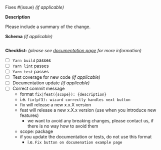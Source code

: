 Fixes #(issue) *(if applicable)*

**Description**

Please include a summary of the change.

**Schema** *(if applicable)*

```jsx
```

**Checklist:** *(please see [documentation page](https://data-driven-forms.org/development-setup) for more information)*

- [ ] `Yarn build` passes
- [ ] `Yarn lint` passes
- [ ] `Yarn test` passes
- [ ] Test coverage for new code *(if applicable)*
- [ ] Documentation update *(if applicable)*
- [ ] Correct commit message
   - format `fix|feat({scope}): {description}`
   - i.e. `fix(pf3): wizard correctly handles next button`
   - fix will release a new x.x.X version
   - feat will release a new x.X.x version (use when you introduce new features)
     - we want to avoid any breaking changes, please contact us, if there is no way how to avoid them
   - scope: package
   - if you update the documentation or tests, do not use this format
     - i.e. `Fix button on documenation example page`
